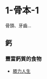 # 1-骨本-1

骨頭、牙齒...

## 鈣
### 豐富鈣質的食物

- [膝力人生](https://event.commonhealth.com.tw/2021icareyousrf/#kv)
